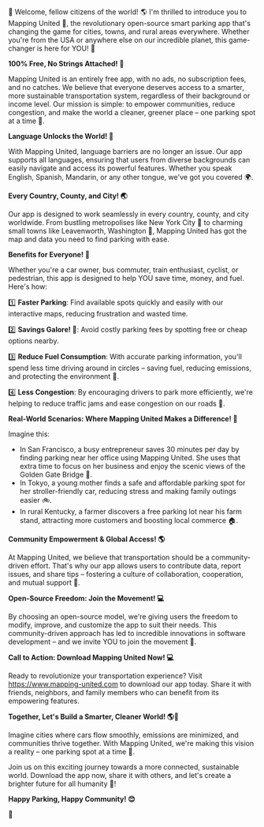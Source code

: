 🚀 Welcome, fellow citizens of the world! 🌎 I'm thrilled to introduce you to Mapping United 📍, the revolutionary open-source smart parking app that's changing the game for cities, towns, and rural areas everywhere. Whether you're from the USA or anywhere else on our incredible planet, this game-changer is here for YOU! 🤩

**100% Free, No Strings Attached! 💸**

Mapping United is an entirely free app, with no ads, no subscription fees, and no catches. We believe that everyone deserves access to a smarter, more sustainable transportation system, regardless of their background or income level. Our mission is simple: to empower communities, reduce congestion, and make the world a cleaner, greener place – one parking spot at a time 🌿.

**Language Unlocks the World! 💬**

With Mapping United, language barriers are no longer an issue. Our app supports all languages, ensuring that users from diverse backgrounds can easily navigate and access its powerful features. Whether you speak English, Spanish, Mandarin, or any other tongue, we've got you covered 🌍.

**Every Country, County, and City! 🌏**

Our app is designed to work seamlessly in every country, county, and city worldwide. From bustling metropolises like New York City 🗽️ to charming small towns like Leavenworth, Washington 🎅, Mapping United has got the map and data you need to find parking with ease.

**Benefits for Everyone! 🤝**

Whether you're a car owner, bus commuter, train enthusiast, cyclist, or pedestrian, this app is designed to help YOU save time, money, and fuel. Here's how:

1️⃣ **Faster Parking**: Find available spots quickly and easily with our interactive maps, reducing frustration and wasted time.

2️⃣ **Savings Galore! 💸**: Avoid costly parking fees by spotting free or cheap options nearby.

3️⃣ **Reduce Fuel Consumption**: With accurate parking information, you'll spend less time driving around in circles – saving fuel, reducing emissions, and protecting the environment 🌿.

4️⃣ **Less Congestion**: By encouraging drivers to park more efficiently, we're helping to reduce traffic jams and ease congestion on our roads 🚗.

**Real-World Scenarios: Where Mapping United Makes a Difference! 🤝**

Imagine this:

* In San Francisco, a busy entrepreneur saves 30 minutes per day by finding parking near her office using Mapping United. She uses that extra time to focus on her business and enjoy the scenic views of the Golden Gate Bridge 🌉.
* In Tokyo, a young mother finds a safe and affordable parking spot for her stroller-friendly car, reducing stress and making family outings easier 🚲.
* In rural Kentucky, a farmer discovers a free parking lot near his farm stand, attracting more customers and boosting local commerce 🏠.

**Community Empowerment & Global Access! 🌎**

At Mapping United, we believe that transportation should be a community-driven effort. That's why our app allows users to contribute data, report issues, and share tips – fostering a culture of collaboration, cooperation, and mutual support 👥.

**Open-Source Freedom: Join the Movement! 💻**

By choosing an open-source model, we're giving users the freedom to modify, improve, and customize the app to suit their needs. This community-driven approach has led to incredible innovations in software development – and we invite YOU to join the movement 🚀.

**Call to Action: Download Mapping United Now! 💻**

Ready to revolutionize your transportation experience? Visit https://www.mapping-united.com to download our app today. Share it with friends, neighbors, and family members who can benefit from its empowering features.

**Together, Let's Build a Smarter, Cleaner World! 🌎🚀**

Imagine cities where cars flow smoothly, emissions are minimized, and communities thrive together. With Mapping United, we're making this vision a reality – one parking spot at a time 📍.

Join us on this exciting journey towards a more connected, sustainable world. Download the app now, share it with others, and let's create a brighter future for all humanity 🌟!

**Happy Parking, Happy Community! 😊**

👋